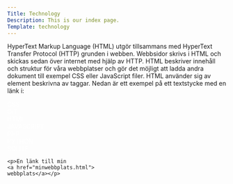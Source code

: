 ```yaml
---
Title: Technology
Description: This is our index page.
Template: technology
---
```


<main class="tech-main2">
    <div class="tech-body-text"><p>HyperText Markup Language (HTML) utgör tillsammans med HyperText Transfer Protocol (HTTP) grunden i webben. Webbsidor skrivs i HTML och skickas sedan över internet med hjälp av HTTP.
    HTML beskriver innehåll och struktur för våra webbplatser och gör det möjligt att ladda andra dokument till exempel CSS eller JavaScript filer.
    HTML använder sig av element beskrivna av taggar. Nedan är ett exempel på ett textstycke med en länk i:</p>
    </div>
    <div class="tech-sidebar css-block2"><a style="color: white; text-decoration:none;" href="%base_url%?technology/css">CSS</a></div>
    <div class="tech-sidebar git-block2"><a style="color: white; text-decoration:none;" href="%base_url%?technology/git">GIT</a></div>
    <div class="tech-sidebar html-block2"><a style="color: white; text-decoration:none;" href="%base_url%?technology/html">HTML</a></div>
    <div class="tech-sidebar js-block2"><a style="color: white; text-decoration:none;" href="%base_url%?technology/javascript">JAVASCRIPT</a></div>
    <div class="tech-sidebar php-block2"><a style="color: white; text-decoration:none;" href="%base_url%?technology/php">PHP</a></div>
    <div class="tech-sidebar python-block2"><a style="color: white; text-decoration:none;" href="%base_url%?technology/python">PYTHON</a></div>
    <div class="tech-sidebar sqlite-block2"><a style="color: white; text-decoration:none;" href="%base_url%?technology/sqlite">SQLITE</a></div>
</main>
<pre><code class="box-text">&#60;p&#62;En länk till min 
&#60;a href="minwebbplats.html"&#62;
webbplats&#60;/a&#62;&#60;/p&#62;</code></pre>
